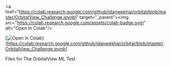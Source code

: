 <a href=\"https://colab.research.google.com/github/idanwekhai/orbital/blob/master/OrbitalView_Challenge.ipynb\" target=\"_parent\"><img src=\"https://colab.research.google.com/assets/colab-badge.svg\" alt=\"Open In Colab\"/></a>


[![Open In Colab](https://colab.research.google.com/assets/colab-badge.svg)](https://colab.research.google.com/github/idanwekhai/orbital/blob/master/OrbitalView_Challenge.ipynb]

Files for The OrbitalView ML Test
